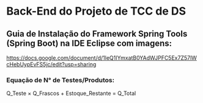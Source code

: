 # Back-End do Projeto de TCC de DS

## Guia de Instalação do Framework Spring Tools (Spring Boot) na IDE Eclipse com imagens:
 https://docs.google.com/document/d/1leQ1IYmxatB0YAdWJPFC5Ex7Z57lWcHebUypEvFS5jc/edit?usp=sharing

### Equação de N° de Testes/Produtos:
Q_Teste × Q_Frascos + Estoque_Restante = Q_Total
